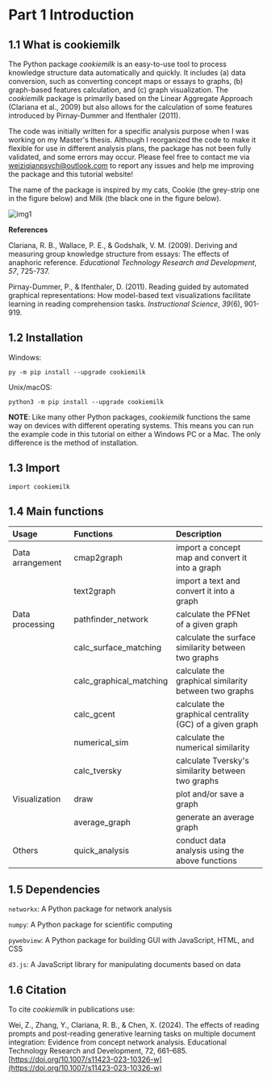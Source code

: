 # Part 1 Introduction

## 1.1 What is cookiemilk

The Python package *cookiemilk* is an easy-to-use tool to process knowledge structure data automatically and quickly. It includes (a) data conversion, such as converting concept maps or essays to graphs, (b) graph-based features calculation, and (c) graph visualization. The *cookiemilk* package is primarily based on the Linear Aggregate Approach (Clariana et al., 2009) but also allows for the calculation of some features introduced by Pirnay-Dummer and Ifenthaler (2011). 

The code was initially written for a specific analysis purpose when I was working on my Master's thesis. Although I reorganized the code to make it flexible for use in different analysis plans, the package has not been fully validated, and some errors may occur. Please feel free to contact me via [weiziqianpsych@outlook.com](weiziqianpsych@outlook.com) to report any issues and help me improving the package and this tutorial website!

The name of the package is inspired by my cats, Cookie (the grey-strip one in the figure below) and Milk (the black one in the figure below).

![img1](/img/logo.svg)

**References**

Clariana, R. B., Wallace, P. E., & Godshalk, V. M. (2009). Deriving and measuring group knowledge structure from essays: The effects of anaphoric reference. *Educational Technology Research and Development*, *57*, 725-737.

Pirnay-Dummer, P., & Ifenthaler, D. (2011). Reading guided by automated graphical representations: How model-based text visualizations facilitate learning in reading comprehension tasks. *Instructional Science*, *39*(6), 901-919.

## 1.2 Installation

Windows:
```
py -m pip install --upgrade cookiemilk
```

Unix/macOS:
```
python3 -m pip install --upgrade cookiemilk
```

**NOTE**: Like many other Python packages, *cookiemilk* functions the same way on devices with different operating systems. This means you can run the example code in this tutorial on either a Windows PC or a Mac. The only difference is the method of installation.

## 1.3 Import
```
import cookiemilk
```

## 1.4 Main functions

|Usage             | Functions     | Description |
|:-----------------|:--------------|:------------|
|Data arrangement  |cmap2graph              | import a concept map and convert it into a graph          |
|                  |text2graph              | import a text and convert it into a graph                 |
|Data processing   |pathfinder_network      | calculate the PFNet of a given graph                      |
|                  |calc_surface_matching   | calculate the surface similarity between two graphs       |
|                  |calc_graphical_matching | calculate the graphical similarity between two graphs     |
|                  |calc_gcent              | calculate the graphical centrality (GC) of a given graph  |
|                  |numerical_sim           | calculate the numerical similarity                        |
|                  |calc_tversky            | calculate Tversky's similarity between two graphs       |
|Visualization     |draw                    | plot and/or save a graph                                  |
|                  |average_graph           | generate an average graph                                 |
|Others            |quick_analysis          | conduct data analysis using the above functions           |

## 1.5 Dependencies
`networkx`: A Python package for network analysis

`numpy`: A Python package for scientific computing

`pywebview`: A Python package for building GUI with JavaScript, HTML, and CSS

`d3.js`: A JavaScript library for manipulating documents based on data

## 1.6 Citation
To cite *cookiemilk* in publications use:

Wei, Z., Zhang, Y., Clariana, R. B., & Chen, X. (2024). The effects of reading prompts and post-reading generative learning tasks on multiple document integration: Evidence from concept network analysis. Educational Technology Research and Development, 72, 661–685. [https://doi.org/10.1007/s11423-023-10326-w](https://doi.org/10.1007/s11423-023-10326-w)
